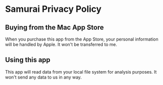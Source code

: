 # Samurai Privacy  Policy

## Buying from the Mac App Store

When you purchase this app from the App Store, your personal information will be handled by Apple. It won't be transferred to me.

## Using this app

This app will read data from your local file system for analysis purposes. It won't send any data to us in any way.
